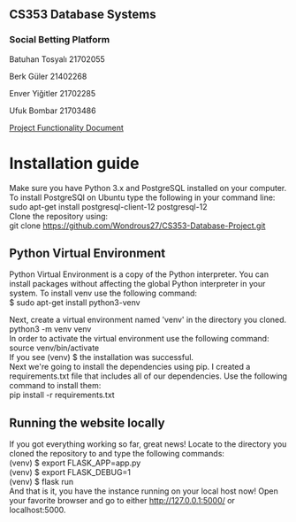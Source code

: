 ## CS353 Database Systems
### Social Betting Platform

Batuhan Tosyalı 21702055

Berk Güler 21402268

Enver Yiğitler 21702285

Ufuk Bombar 21703486

[Project Functionality Document](https://github.com/Wondrous27/CS353-Database-Project/blob/master/CS%20353%20PROJECT%20FUNCTIONALITY%20DOCUMENT.pdf)

# Installation guide
Make sure you have Python 3.x and PostgreSQL installed on your computer.   
To install PostgreSQl on Ubuntu type the following in your command line:  
sudo apt-get install postgresql-client-12 postgresql-12  
Clone the repository using:   
git clone https://github.com/Wondrous27/CS353-Database-Project.git  

## Python Virtual Environment  
Python Virtual Environment is a copy of the Python interpreter. You can install packages without affecting the global Python interpreter in your system. To install venv use the following command:    
$ sudo apt-get install python3-venv

Next, create a virtual environment named 'venv' in the directory you cloned.  
python3 -m venv venv  
In order to activate the virtual environment use the following command:  
source venv/bin/activate  
If you see (venv) $ the installation was successful.  
Next we're going to install the dependencies using pip. I created a requirements.txt file that includes all of our dependencies. Use the following command to install them:  
pip install -r requirements.txt  
## Running the website locally
If you got everything working so far, great news! Locate to the directory you cloned the repository to and type the following commands:  
(venv) $ export FLASK_APP=app.py  
(venv) $ export FLASK_DEBUG=1  
(venv) $ flask run  
And that is it, you have the instance running on your local host now! Open your favorite browser and go to either http://127.0.0.1:5000/ or localhost:5000.  

